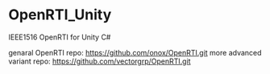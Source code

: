 # OpenRTI_Unity
IEEE1516 OpenRTI for Unity C# 

genaral OpenRTI repo:
https://github.com/onox/OpenRTI.git
more advanced variant repo:
https://github.com/vectorgrp/OpenRTI.git
